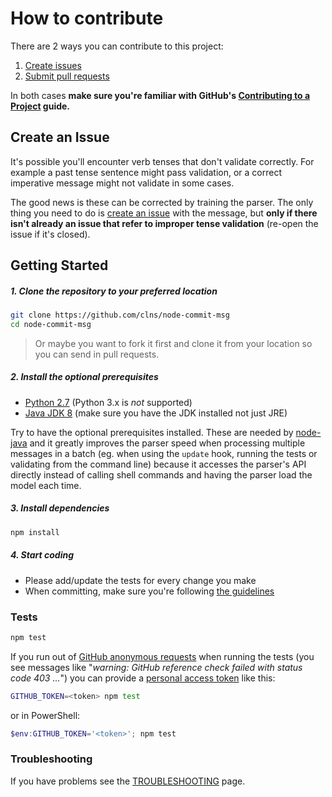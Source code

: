 # How to contribute

There are 2 ways you can contribute to this project:

1. [Create issues](#create-an-issue)
2. [Submit pull requests](#getting-started)

In both cases **make sure you're familiar with GitHub's [Contributing to a Project](https://guides.github.com/activities/contributing-to-open-source/#contributing)
guide.**

## Create an Issue

It's possible you'll encounter verb tenses that don't validate correctly.
For example a past tense sentence might pass validation, or a correct
imperative message might not validate in some cases.

The good news is these can be corrected by training the parser. The only thing
you need to do is [create an issue](https://github.com/clns/node-commit-msg/issues?utf8=✓&q=is%3Aissue)
with the message, but **only if there isn't
already an issue that refer to improper tense validation** (re-open the issue
if it's closed).

## Getting Started

##### 1. Clone the repository to your preferred location

```sh
git clone https://github.com/clns/node-commit-msg
cd node-commit-msg
```

> Or maybe you want to fork it first and clone it from your location so you
can send in pull requests.

##### 2. Install the optional prerequisites

- [Python 2.7](https://www.python.org/downloads/) (Python 3.x is *not* supported)
- [Java JDK 8](http://www.oracle.com/technetwork/java/javase/downloads/jdk8-downloads-2133151.html)
(make sure you have the JDK installed not just JRE)

Try to have the optional prerequisites installed. These are needed by
[node-java](https://github.com/joeferner/node-java) and it greatly improves
the parser speed when processing multiple messages in a batch
(eg. when using the `update` hook, running the tests or validating from
the command line) because it accesses the parser's API
directly instead of calling shell commands and having the
parser load the model each time.

##### 3. Install dependencies

```sh
npm install
```

##### 4. Start coding

- Please add/update the tests for every change you make
- When committing, make sure you're following [the guidelines](GUIDELINES.md)

### Tests

```sh
npm test
```

If you run out of
[GitHub anonymous requests](https://developer.github.com/v3/#rate-limiting)
when running the tests (you see messages like "*warning: GitHub
reference check failed with status code 403 ...*") you can provide a
[personal access token](https://github.com/settings/tokens) like this:

```sh
GITHUB_TOKEN=<token> npm test
```

or in PowerShell:

```PowerShell
$env:GITHUB_TOKEN='<token>'; npm test
```

### Troubleshooting

If you have problems see the [TROUBLESHOOTING](TROUBLESHOOTING.md) page.

